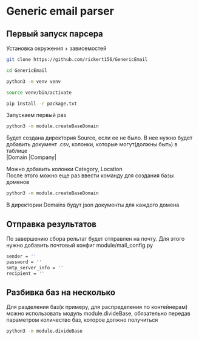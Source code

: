 # Generic email parser

## Первый запуск парсера
Установка окружения + зависемостей
```sh
git clone https://github.com/rickert156/GenericEmail
```
```sh
cd GenericEmail
```
```sh
python3 -m venv venv
```
```sh
source venv/bin/activate
```
```sh
pip install -r package.txt
```
Запускаем первый раз
```sh
python3 -m module.createBaseDomain
```
Будет создана директория Source, если ее не было. В нее нужно будет добавить документ .csv, колонки, которые могут(должны быть) в таблице   
|Domain |Company|

Можно добавить колонки Category, Location   
После этого можно еще раз ввести команду для создания базы доменов
```sh
python3 -m module.createBaseDomain
```
В директории Domains будут json документы для каждого домена

## Отправка результатов
По завершению сбора рельтат будет отправлен на почту. Для этого нужно добавить почтовый конфиг module/mail_config.py
```sh
sender = ''
password = ''
smtp_server_info = ''
recipient = ''
```

## Разбивка баз на несколько
Для разделения баз(к примеру, для распределения по контейнерам) можно использовать модуль module.divideBase, обязательно передав параметром количество баз, которое должно получиться
```sh
python3 -m module.divideBase
```
